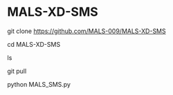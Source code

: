 # MALS-XD-SMS

git clone https://github.com/MALS-009/MALS-XD-SMS

cd MALS-XD-SMS

ls

git pull

python MALS_SMS.py
